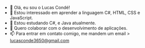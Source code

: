 - 👋 Olá, eu sou o Lucas Condé!
- 👀 Estou interessado em aprender a linguagem C#, HTML, CSS e JavaScript.
- 🌱 Estou estudando C#, e Java atualmente.
- 💞️ Quero colaborar com o desenvolvimento de aplicações.
- 📫 Para entrar em contato comigo, me mandem um email > lucasconde3650@gmail.com
